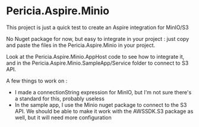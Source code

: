# Pericia.Aspire.Minio

This project is just a quick test to create an Aspire integration for MinIO/S3

No Nuget package for now, but easy to integrate in your project : just copy and paste the files in the Pericia.Aspire.Minio in your project.

Look at the Pericia.Aspire.Minio.AppHost code to see how to integrate it, and in the Pericia.Aspire.Minio.SampleApp/Service folder to connect to S3 API.


A few things to work on :

- I made a connectionString expression for MinIO, but I'm not sure there's a standard for this, probably useless
- In the sample app, I use the Minio nuget package to connect to the S3 API. We should be able to make it work with the AWSSDK.S3 package as well, but it will need more configuration